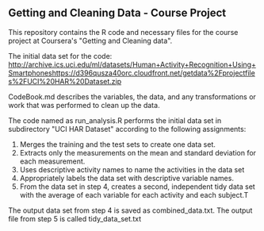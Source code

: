 ## Getting and Cleaning Data - Course Project

This repository contains the R code and necessary files for the course project at Coursera's "Getting and Cleaning data".

The initial data set for the code: http://archive.ics.uci.edu/ml/datasets/Human+Activity+Recognition+Using+Smartphoneshttps://d396qusza40orc.cloudfront.net/getdata%2Fprojectfiles%2FUCI%20HAR%20Dataset.zip 

CodeBook.md describes the variables, the data, and any transformations or work that was performed to clean up the data.

The code named as run_analysis.R performs the initial data set in subdirectory "UCI HAR Dataset" according to the following assignments:
1) Merges the training and the test sets to create one data set.
2) Extracts only the measurements on the mean and standard deviation for each measurement. 
3) Uses descriptive activity names to name the activities in the data set
4) Appropriately labels the data set with descriptive variable names. 
5) From the data set in step 4, creates a second, independent tidy data set with the average of each variable for each activity and each subject.T

The output data set from step 4 is saved as combined_data.txt.
The output file from step 5 is called tidy_data_set.txt